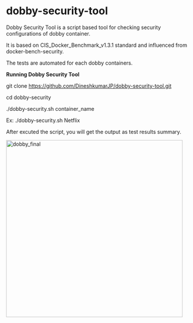 # dobby-security-tool


Dobby Security Tool is a script based tool for checking security configurations of dobby container.

It is based on CIS_Docker_Benchmark_v1.3.1 standard and influenced from docker-bench-security.

The tests are automated for each dobby containers.

**Running Dobby Security Tool**

git clone https://github.com/DineshkumarJP/dobby-security-tool.git

cd dobby-security

./dobby-security.sh container_name

Ex: ./dobby-security.sh Netflix

After excuted the script, you will get the output as test results summary.


<img width="478" alt="dobby_final" src="https://user-images.githubusercontent.com/99791803/157651632-ca659eef-f33f-4e9d-ae19-2b5d8557e622.png">
